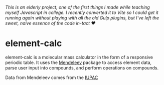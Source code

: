 _This is an elderly project, one of the first things I made while teaching myself Javascript in college. I recently converted it to Vite so I could get it running again without playing with all the old Gulp plugins, but I've left the sweet, naive essence of the code in-tact ❤️_

# element-calc

element-calc is a molecular mass calculator in the form of a responsive periodic table.
It uses the [Mendeleev](https://github.com/nickroberts404/Mendeleev) package to access element data, parse user input into compounds, and perform operations on compounds.

Data from Mendeleev comes from the [IUPAC](http://www.chem.qmul.ac.uk/iupac/AtWt/)
